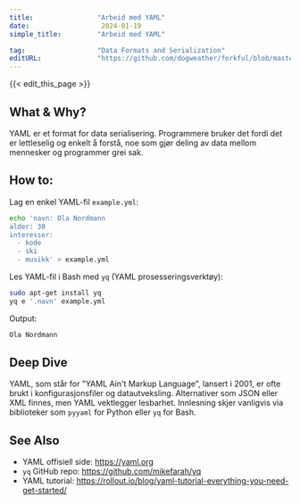 ```yaml
---
title:                "Arbeid med YAML"
date:                  2024-01-19
simple_title:         "Arbeid med YAML"

tag:                  "Data Formats and Serialization"
editURL:              "https://github.com/dogweather/forkful/blob/master/content/no/bash/working-with-yaml.md"
---
```


{{< edit_this_page >}}

## What & Why?
YAML er et format for data serialisering. Programmere bruker det fordi det er lettleselig og enkelt å forstå, noe som gjør deling av data mellom mennesker og programmer grei sak.

## How to:
Lag en enkel YAML-fil `example.yml`:
```Bash
echo 'navn: Ola Nordmann
alder: 30
interesser:
  - kode
  - ski
  - musikk' > example.yml
```
Les YAML-fil i Bash med `yq` (YAML prosesseringsverktøy):
```Bash
sudo apt-get install yq
yq e '.navn' example.yml
```
Output:
```Bash
Ola Nordmann
```

## Deep Dive
YAML, som står for "YAML Ain't Markup Language", lansert i 2001, er ofte brukt i konfigurasjonsfiler og datautveksling. Alternativer som JSON eller XML finnes, men YAML vektlegger lesbarhet. Innlesning skjer vanligvis via biblioteker som `pyyaml` for Python eller `yq` for Bash.

## See Also
- YAML offisiell side: https://yaml.org
- `yq` GitHub repo: https://github.com/mikefarah/yq
- YAML tutorial: https://rollout.io/blog/yaml-tutorial-everything-you-need-get-started/
